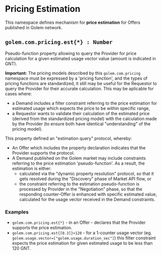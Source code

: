 # Pricing Estimation
This namespace defines mechanism for **price estimation** for Offers published in Golem network. 

## `golem.com.pricing.est{*} : Number`
Pseudo-function property allowing to query the Provider for price calculation for a given estimated usage vector value (amount is indicated in GNT).

**Important:** The pricing models described by this `golem.com.pricing` namespace must be expressed by a 'pricing function', and the types of pricing functions are standardized, it still may be useful for the Requestor to query the Provider for their accurate calculation. This may be aplicable for cases where:
* a Demand includes a filter constraint referring to the price estimation for estimated usage which expects the price to be within specific range,
* a Requestor wants to validate their calculation of the estimated price (derived from the standardized pricing model) with the calculation made by the Provider (to ensure both have identical "understanding" of the pricing model).

This property defined an "estimation query" protocol, whereby:
* An Offer which includes the property declaration indicates that the Provider supports the protocol.
* A Demand published on the Golem market may include constraints referring to the price estimation 'pseudo-function'. As a result, the estimation is either:
  * calculated via the "dynamic property resolution" protocol, so that it gets resolved during the "Discovery" phase of Market API flow, or
  * the constraint referring to the estimation pseudo-function is processed by Provider in the "Negotiation" phase, so that the responding counter-Offer is enhanced with specific estimated value, calculated for the usage vector received in the Demand constraints.

### **Examples**
* `golem.com.pricing.est{*}` - in an Offer - declares that the Provider supports the price estimation.
* `golem.com.pricing.est{[0.3]}<120` - for a 1-counter usage vector (eg. `golem.usage.vector=["golem.usage.duration_sec"]`) this filter constraint expects the price estimation for given estimated usage to be less than 120 GNT.

